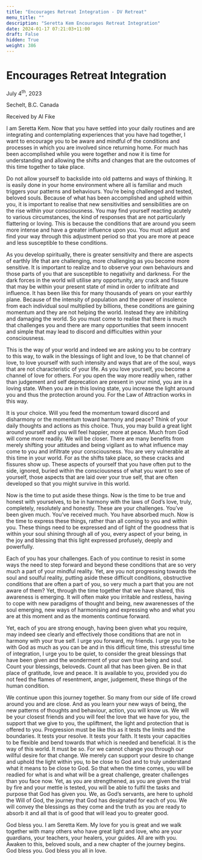 ```yaml
---
title: "Encourages Retreat Integration - DV Retreat"
menu_title: ""
description: "Seretta Kem Encourages Retreat Integration"
date: 2024-01-17 07:21:03+11:00
draft: False
hidden: True
weight: 386
---
```

# Encourages Retreat Integration

July 4<sup>th</sup>, 2023

Sechelt, B.C. Canada

Received by Al Fike  



I am Seretta Kem. Now that you have settled into your daily routines and are integrating and contemplating experiences that you have had together, I want to encourage you to be aware and mindful of the conditions and processes in which you are involved since returning home. For much has been accomplished while you were together and now it is time for understanding and allowing the shifts and changes that are the outcomes of this time together to take place. 

Do not allow yourself to backslide into old patterns and ways of thinking. It is easily done in your home environment where all is familiar and much triggers your patterns and behaviours. You’re being challenged and tested, beloved souls. Because of what has been accomplished and upheld within you, it is important to realise that new sensitivities and sensibilities are on the rise within your consciousness. You may find yourself reacting acutely to various circumstances, the kind of responses that are not particularly flattering or loving. This is because the conditions that are around you seem more intense and have a greater influence upon you. You must adjust and find your way through this adjustment period so that you are more at peace and less susceptible to these conditions. 

As you develop spiritually, there is greater sensitivity and there are aspects of earthly life that are challenging, more challenging as you become more sensitive. It is important to realize and to observe your own behaviours and those parts of you that are susceptible to negativity and darkness. For the dark forces in the world will utilise any opportunity, any crack and fissure that may be within your present state of mind in order to infiltrate and influence. It has been like this for many thousands of years on your earthly plane.  Because of the intensity of population and the power of insolence from each individual soul multiplied by billions, these conditions are gaining momentum and they are not helping the world. Instead they are inhibiting and damaging the world. So you must come to realise that there is much that challenges you and there are many opportunities that seem innocent and simple that may lead to discord and difficulties within your consciousness. 

This is the way of your world and indeed we are asking you to be contrary to this way, to walk in the blessings of light and love, to be that channel of love, to love yourself with such intensity and ways that are of the soul, ways that are not characteristic of your life. As you love yourself, you become a channel of love for others. For you open the way more readily when, rather than judgement and self deprecation are present in your mind, you are in a loving state. When you are in this  loving state, you increase the light around you and thus the protection around you. For the Law of Attraction works in this way. 

It is your choice. Will you feed the momentum toward discord and disharmony or the momentum toward harmony and peace? Think of your daily thoughts and actions as this choice. Thus, you may build a great light around yourself and you will feel happier, more at peace. Much from God will come more readily. We will be closer. There are many benefits from merely shifting your attitudes and being vigilant as to what influence may come to you and infiltrate your consciousness. You are very vulnerable at this time in your world. For as the shifts take place, so these cracks and fissures show up. These aspects of yourself that you have often put to the side, ignored, buried within the consciousness of what you want to see of yourself, those aspects that are laid over your true self, that are often developed so that you might survive in this world. 

Now is the time to put aside these things. Now is the time to be true and honest with yourselves, to be in harmony with the laws of God’s love, truly, completely, resolutely and honestly. These are your challenges. You’ve been given much. You’ve received much. You have absorbed much. Now is the time to express these things, rather than all coming to you and within you. These things need to be expressed and of light of the goodness that is within your soul shining through all of you, every aspect of your being, in the joy and blessing that this light expressed profusely, deeply and powerfully. 

Each of you has your challenges. Each of you continue to resist in some ways the need to step forward and beyond these conditions that are so very much a part of your mindful reality. Yet, are you not progressing towards the soul and soulful reality, putting aside these difficult conditions, obstructive conditions that are often a part of you, so very much a part that you are not aware of them? Yet, through the time together that we have shared, this awareness is emerging. It will often make you irritable and restless, having to cope with new paradigms of thought and being, new awarenesses of the soul emerging, new ways of harmonising and expressing who and what you are at this moment and as the moments continue forward. 

Yet, each of you are strong enough, having been given what you require, may indeed see clearly and effectively those conditions that are not in harmony with your true self. I urge you forward, my friends. I urge you to be with God as much as you can be and in this difficult time, this stressful time of integration, I urge you to be quiet, to consider the great blessings that have been given and the wonderment of your own true being and soul. Count your blessings, beloveds. Count all that has been given. Be in that place of gratitude, love and peace. It is available to you, provided you do not feed the flames of resentment, anger, judgement, these things of the human condition.

We continue upon this journey together. So many from our side of life crowd around you and are close. And as you learn your new ways of being, the new patterns of thoughts and behaviour, action, you will know us. We will be your closest friends and you will feel the love that we have for you, the support that we give to you, the upliftment, the light and protection that is offered to you. Progression must be like this as it tests the limits and the boundaries. It tests your resolve. It tests your faith. It tests your capacities to be flexible and bend towards that which is needed and beneficial. It is the way of this world. It must be so. For we cannot change you through our willful desire for that change. We merely can support your desire to change and uphold the light within you, to be close to God and to truly understand what it means to be close to God. So that when the time comes, you will be readied for what is and what will be a great challenge, greater challenges than you face now. Yet, as you are strengthened, as you are given the trial by fire and your mettle is tested, you will be able to fulfil the tasks and purpose that God has given you. We, as God’s servants, are here to uphold the Will of God, the journey that God has designated for each of you. We will convey the blessings as they come and the truth as you are ready to absorb it and all that is of good that will lead you to greater good. 

God bless you. I am Seretta Kem. My love for you is great and we walk together with many others who have great light and love, who are your guardians, your teachers, your healers, your guides. All are with you. Awaken to this, beloved souls, and a new chapter of the journey begins. God bless you. God bless you all in love.